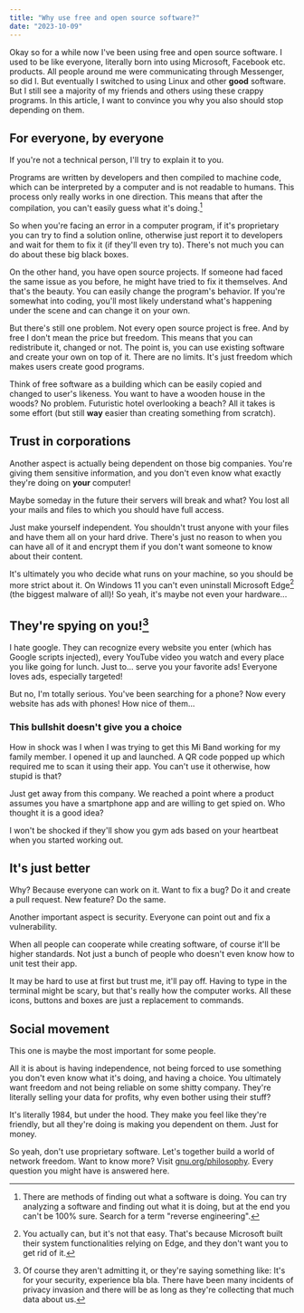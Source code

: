 ```yaml
---
title: "Why use free and open source software?"
date: "2023-10-09"
---
```


Okay so for a while now I've been using free and open source software. I used to be like everyone, literally born into using Microsoft, Facebook etc. products. All people around me were communicating through Messenger, so did I. But eventually I switched to using Linux and other **good** software. But I still see a majority of my friends and others using these crappy programs. In this article, I want to convince you why you also should stop depending on them.

## For everyone, by everyone

If you're not a technical person, I'll try to explain it to you.

Programs are written by developers and then compiled to machine code, which can be interpreted by a computer and is not readable to humans. This process only really works in one direction. This means that after the compilation, you can't easily guess what it's doing.[^1]

So when you're facing an error in a computer program, if it's proprietary you can try to find a solution online, otherwise just report it to developers and wait for them to fix it (if they'll even try to). There's not much you can do about these big black boxes.

On the other hand, you have open source projects. If someone had faced the same issue as you before, he might have tried to fix it themselves. And that's the beauty. You can easily change the program's behavior. If you're somewhat into coding, you'll most likely understand what's happening under the scene and can change it on your own.

But there's still one problem. Not every open source project is free. And by free I don't mean the price but freedom. This means that you can redistribute it, changed or not. The point is, you can use existing software and create your own on top of it. There are no limits. It's just freedom which makes users create good programs.

Think of free software as a building which can be easily copied and changed to user's likeness. You want to have a wooden house in the woods? No problem. Futuristic hotel overlooking a beach? All it takes is some effort (but still **way** easier than creating something from scratch).

## Trust in corporations

Another aspect is actually being dependent on those big companies. You're giving them sensitive information, and you don't even know what exactly they're doing on **your** computer!

Maybe someday in the future their servers will break and what? You lost all your mails and files to which you should have full access.

Just make yourself independent. You shouldn't trust anyone with your files and have them all on your hard drive. There's just no reason to when you can have all of it and encrypt them if you don't want someone to know about their content.

It's ultimately you who decide what runs on your machine, so you should be more strict about it. On Windows 11 you can't even uninstall Microsoft Edge[^2] (the biggest malware of all)! So yeah, it's maybe not even your hardware...

## They're spying on you![^3]

I hate google. They can recognize every website you enter (which has Google scripts injected), every YouTube video you watch and every place you like going for lunch. Just to... serve you your favorite ads! Everyone loves ads, especially targeted!

But no, I'm totally serious. You've been searching for a phone? Now every website has ads with phones! How nice of them...

### This bullshit doesn't give you a choice

How in shock was I when I was trying to get this Mi Band working for my family member. I opened it up and launched. A QR code popped up which required me to scan it using their app. You can't use it otherwise, how stupid is that?

Just get away from this company. We reached a point where a product assumes you have a smartphone app and are willing to get spied on. Who thought it is a good idea?

I won't be shocked if they'll show you gym ads based on your heartbeat when you started working out.

## It's just better

Why? Because everyone can work on it. Want to fix a bug? Do it and create a pull request. New feature? Do the same.

Another important aspect is security. Everyone can point out and fix a vulnerability.

When all people can cooperate while creating software, of course it'll be higher standards. Not just a bunch of people who doesn't even know how to unit test their app.

It may be hard to use at first but trust me, it'll pay off. Having to type in the terminal might be scary, but that's really how the computer works. All these icons, buttons and boxes are just a replacement to commands.

## Social movement

This one is maybe the most important for some people.

All it is about is having independence, not being forced to use something you don't even know what it's doing, and having a choice. You ultimately want freedom and not being reliable on some shitty company. They're literally selling your data for profits, why even bother using their stuff?

It's literally 1984, but under the hood. They make you feel like they're friendly, but all they're doing is making you dependent on them. Just for money.

So yeah, don't use proprietary software. Let's together build a world of network freedom. Want to know more? Visit [gnu.org/philosophy](https://www.gnu.org/philosophy/philosophy.html). Every question you might have is answered here.

[^1]: There are methods of finding out what a software is doing. You can try analyzing a software and finding out what it is doing, but at the end you can't be 100% sure. Search for a term "reverse engineering".

[^2]: You actually can, but it's not that easy. That's because Microsoft built their system functionalities relying on Edge, and they don't want you to get rid of it.

[^3]: Of course they aren't admitting it, or they're saying something like: It's for your security, experience bla bla. There have been many incidents of privacy invasion and there will be as long as they're collecting that much data about us.